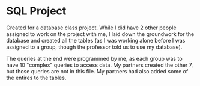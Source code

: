 # SQL Project
Created for a database class project. While I did have 2 other people assigned to work on the project with me, I laid down the groundwork for the database and created all the tables (as I was working alone before I was assigned to a group, though the professor told us to use my database).

The queries at the end were programmed by me, as each group was to have 10 "complex" queries to access data. My partners created the other 7, but those queries are not in this file. My partners had also added some of the entires to the tables.
